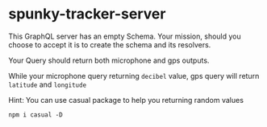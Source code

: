 # spunky-tracker-server

This GraphQL server has an empty Schema. Your mission, should you choose to accept it is to create
the schema and its resolvers.

Your Query should return both microphone and gps outputs.

While your microphone query returning `decibel` value, gps query will return `latitude` and `longitude`

Hint: You can use casual package to help you returning random values

`npm i casual -D`
